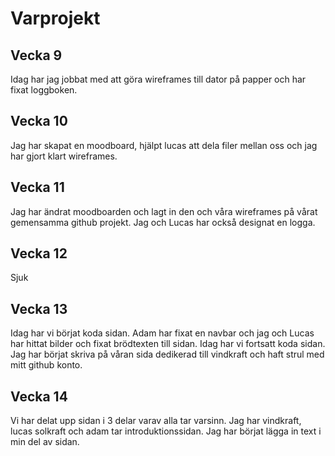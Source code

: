 # Varprojekt

## Vecka 9
Idag har jag jobbat med att göra wireframes till dator på papper och har fixat loggboken. 

## Vecka 10 
Jag har skapat en moodboard, hjälpt lucas att dela filer mellan oss och jag har gjort klart wireframes. 

## Vecka 11
Jag har ändrat moodboarden och lagt in den och våra wireframes på vårat gemensamma github projekt. Jag och Lucas har också designat en logga. 

## Vecka 12
Sjuk

## Vecka 13
Idag har vi börjat koda sidan. Adam har fixat en navbar och jag och Lucas har hittat bilder och fixat brödtexten till sidan.
Idag har vi fortsatt koda sidan. Jag har börjat skriva på våran sida dedikerad till vindkraft och haft strul med mitt github konto.

## Vecka 14
Vi har delat upp sidan i 3 delar varav alla tar varsinn. Jag har vindkraft, lucas solkraft och adam tar introduktionssidan. Jag har börjat lägga in text i min del av sidan.
